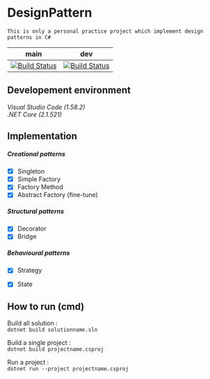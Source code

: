# DesignPattern
	This is only a personal practice project which implement design patterns in C#

| main     | dev     |
| :-----------:  | :-----------: |
| [![Build Status](https://travis-ci.com/AveryHu/DesignPattern.svg?branch=main)](https://travis-ci.com/AveryHu/DesignPattern)     | [![Build Status](https://travis-ci.com/AveryHu/DesignPattern.svg?branch=dev)](https://travis-ci.com/AveryHu/DesignPattern)     |

## Developement environment

*Visual Studio Code (1.58.2)*  
*.NET Core (2.1.521)*

## Implementation

##### *Creational patterns*
  - [x] Singleton
  - [x] Simple Factory
  - [x] Factory Method
  - [x] Abstract Factory (fine-tune)

##### *Structural patterns*
  - [x] Decorator
  - [x] Bridge

##### *Behavioural patterns*
  - [x] Strategy
  - [x] State


## How to run (cmd)

Build all solution :  
```dotnet build solutionname.sln```  

Build a single project :  
```dotnet build projectname.csproj```  

Run a project :  
```dotnet run --project projectname.csproj```